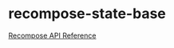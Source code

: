 # recompose-state-base

[Recompose API Reference](https://github.com/acdlite/recompose/blob/master/docs/API.md)
